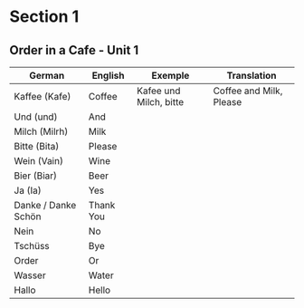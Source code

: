 # Section 1

## Order in a Cafe - Unit 1


| German              | English   | Exemple                | Translation             |
| ------------------- | --------- | ---------------------- | ----------------------- |
| Kaffee (Kafe)       | Coffee    | Kafee und Milch, bitte | Coffee and Milk, Please |
| Und (und)           | And       |                        |                         |
| Milch (Milrh)       | Milk      |                        |                         |
| Bitte (Bita)        | Please    |                        |                         |
| Wein (Vain)         | Wine      |                        |                         |
| Bier (Biar)         | Beer      |                        |                         |
| Ja (Ia)             | Yes       |                        |                         |
| Danke / Danke Schön | Thank You |                        |                         |
| Nein                | No        |                        |                         |
| Tschüss             | Bye       |                        |                         |
| Order               | Or        |                        |                         |
| Wasser              | Water     |                        |                         |
| Hallo               | Hello     |                        |                         |
